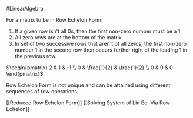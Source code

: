 #LinearAlgebra 

For a matrix to be in Row Echelon Form:

1. If a given row isn't all $0$s, then the first non-zero number must be a $1$
2. All zero rows are at the bottom of the matrix
3. In set of two successive rows that aren't of all zeros, the first non-zero number $1$ in the second row then occurs further right of the leading $1$ in the previous row.

$\begin{pmatrix} 2 & 1 & -1 \\ 0 & \frac{1}{2} & \frac{1}{2} \\ 0 & 0 & 0 \end{pmatrix}$

Row Echelon Form is not unique and can be attained using different sequences of row operations.

[[Reduced Row Echelon Form]]
[[Solving System of Lin Eq. Via Row Echelon]]